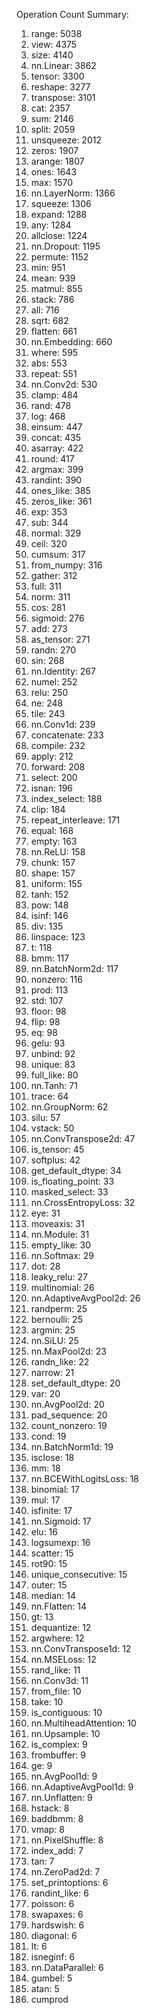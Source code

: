 Operation Count Summary:

1. range: 5038
2. view: 4375
3. size: 4140
4. nn.Linear: 3862
5. tensor: 3300
6. reshape: 3277
7. transpose: 3101
8. cat: 2357
9. sum: 2146
10. split: 2059
11. unsqueeze: 2012
12. zeros: 1907
13. arange: 1807
14. ones: 1643
15. max: 1570
16. nn.LayerNorm: 1366
17. squeeze: 1306
18. expand: 1288
19. any: 1284
20. allclose: 1224
21. nn.Dropout: 1195
22. permute: 1152
23. min: 951
24. mean: 939
25. matmul: 855
26. stack: 786
27. all: 716
28. sqrt: 682
29. flatten: 661
30. nn.Embedding: 660
31. where: 595
32. abs: 553
33. repeat: 551
34. nn.Conv2d: 530
35. clamp: 484
36. rand: 478
37. log: 468
38. einsum: 447
39. concat: 435
40. asarray: 422
41. round: 417
42. argmax: 399
43. randint: 390
44. ones_like: 385
45. zeros_like: 361
46. exp: 353
47. sub: 344
48. normal: 329
49. ceil: 320
50. cumsum: 317
51. from_numpy: 316
52. gather: 312
53. full: 311
54. norm: 311
55. cos: 281
56. sigmoid: 276
57. add: 273
58. as_tensor: 271
59. randn: 270
60. sin: 268
61. nn.Identity: 267
62. numel: 252
63. relu: 250
64. ne: 248
65. tile: 243
66. nn.Conv1d: 239
67. concatenate: 233
68. compile: 232
69. apply: 212
70. forward: 208
71. select: 200
72. isnan: 196
73. index_select: 188
74. clip: 184
75. repeat_interleave: 171
76. equal: 168
77. empty: 163
78. nn.ReLU: 158
79. chunk: 157
80. shape: 157
81. uniform: 155
82. tanh: 152
83. pow: 148
84. isinf: 146
85. div: 135
86. linspace: 123
87. t: 118
88. bmm: 117
89. nn.BatchNorm2d: 117
90. nonzero: 116
91. prod: 113
92. std: 107
93. floor: 98
94. flip: 98
95. eq: 98
96. gelu: 93
97. unbind: 92
98. unique: 83
99. full_like: 80
100. nn.Tanh: 71
101. trace: 64
102. nn.GroupNorm: 62
103. silu: 57
104. vstack: 50
105. nn.ConvTranspose2d: 47
106. is_tensor: 45
107. softplus: 42
108. get_default_dtype: 34
109. is_floating_point: 33
110. masked_select: 33
111. nn.CrossEntropyLoss: 32
112. eye: 31
113. moveaxis: 31
114. nn.Module: 31
115. empty_like: 30
116. nn.Softmax: 29
117. dot: 28
118. leaky_relu: 27
119. multinomial: 26
120. nn.AdaptiveAvgPool2d: 26
121. randperm: 25
122. bernoulli: 25
123. argmin: 25
124. nn.SiLU: 25
125. nn.MaxPool2d: 23
126. randn_like: 22
127. narrow: 21
128. set_default_dtype: 20
129. var: 20
130. nn.AvgPool2d: 20
131. pad_sequence: 20
132. count_nonzero: 19
133. cond: 19
134. nn.BatchNorm1d: 19
135. isclose: 18
136. mm: 18
137. nn.BCEWithLogitsLoss: 18
138. binomial: 17
139. mul: 17
140. isfinite: 17
141. nn.Sigmoid: 17
142. elu: 16
143. logsumexp: 16
144. scatter: 15
145. rot90: 15
146. unique_consecutive: 15
147. outer: 15
148. median: 14
149. nn.Flatten: 14
150. gt: 13
151. dequantize: 12
152. argwhere: 12
153. nn.ConvTranspose1d: 12
154. nn.MSELoss: 12
155. rand_like: 11
156. nn.Conv3d: 11
157. from_file: 10
158. take: 10
159. is_contiguous: 10
160. nn.MultiheadAttention: 10
161. nn.Upsample: 10
162. is_complex: 9
163. frombuffer: 9
164. ge: 9
165. nn.AvgPool1d: 9
166. nn.AdaptiveAvgPool1d: 9
167. nn.Unflatten: 9
168. hstack: 8
169. baddbmm: 8
170. vmap: 8
171. nn.PixelShuffle: 8
172. index_add: 7
173. tan: 7
174. nn.ZeroPad2d: 7
175. set_printoptions: 6
176. randint_like: 6
177. poisson: 6
178. swapaxes: 6
179. hardswish: 6
180. diagonal: 6
181. lt: 6
182. isneginf: 6
183. nn.DataParallel: 6
184. gumbel: 5
185. atan: 5
186. cumprod

